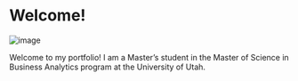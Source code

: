 # Welcome!

![image](https://github.com/MAESALVA/project/assets/158231682/84a85800-5a1f-410b-94e5-0083e60cd228)

Welcome to my portfolio! I am a Master’s student in the Master of Science in Business Analytics program at the University of Utah.
